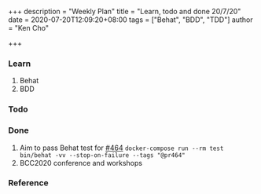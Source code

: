 +++
description = "Weekly Plan"
title = "Learn, todo and done 20/7/20"
date = 2020-07-20T12:09:20+08:00
tags = ["Behat", "BDD", "TDD"]
author = "Ken Cho"

+++
### Learn
1. Behat
2. BDD

### Todo


### Done
1. Aim to pass Behat test for [#464](https://github.com/gigascience/gigadb-website/pull/464)
`docker-compose run --rm test bin/behat -vv --stop-on-failure --tags "@pr464"`
2. BCC2020 conference and workshops

### Reference




